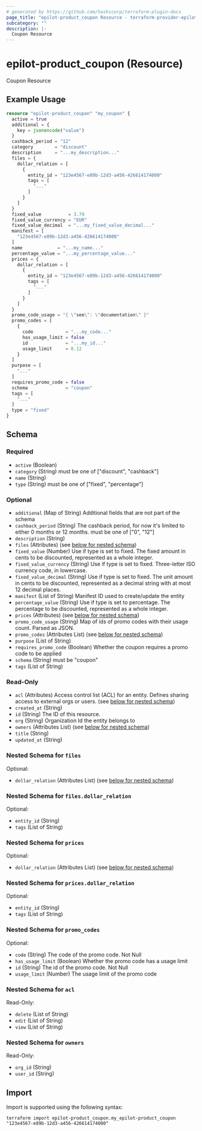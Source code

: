 ```yaml
---
# generated by https://github.com/hashicorp/terraform-plugin-docs
page_title: "epilot-product_coupon Resource - terraform-provider-epilot-product"
subcategory: ""
description: |-
  Coupon Resource
---
```


# epilot-product_coupon (Resource)

Coupon Resource

## Example Usage

```terraform
resource "epilot-product_coupon" "my_coupon" {
  active = true
  additional = {
    key = jsonencode("value")
  }
  cashback_period = "12"
  category        = "discount"
  description     = "...my_description..."
  files = {
    dollar_relation = [
      {
        entity_id = "123e4567-e89b-12d3-a456-426614174000"
        tags = [
          "..."
        ]
      }
    ]
  }
  fixed_value          = 3.79
  fixed_value_currency = "EUR"
  fixed_value_decimal  = "...my_fixed_value_decimal..."
  manifest = [
    "123e4567-e89b-12d3-a456-426614174000"
  ]
  name             = "...my_name..."
  percentage_value = "...my_percentage_value..."
  prices = {
    dollar_relation = [
      {
        entity_id = "123e4567-e89b-12d3-a456-426614174000"
        tags = [
          "..."
        ]
      }
    ]
  }
  promo_code_usage = "{ \"see\": \"documentation\" }"
  promo_codes = [
    {
      code            = "...my_code..."
      has_usage_limit = false
      id              = "...my_id..."
      usage_limit     = 8.12
    }
  ]
  purpose = [
    "..."
  ]
  requires_promo_code = false
  schema              = "coupon"
  tags = [
    "..."
  ]
  type = "fixed"
}
```

<!-- schema generated by tfplugindocs -->
## Schema

### Required

- `active` (Boolean)
- `category` (String) must be one of ["discount", "cashback"]
- `name` (String)
- `type` (String) must be one of ["fixed", "percentage"]

### Optional

- `additional` (Map of String) Additional fields that are not part of the schema
- `cashback_period` (String) The cashback period, for now it's limited to either 0 months or 12 months. must be one of ["0", "12"]
- `description` (String)
- `files` (Attributes) (see [below for nested schema](#nestedatt--files))
- `fixed_value` (Number) Use if type is set to fixed. The fixed amount in cents to be discounted, represented as a whole integer.
- `fixed_value_currency` (String) Use if type is set to fixed. Three-letter ISO currency code, in lowercase.
- `fixed_value_decimal` (String) Use if type is set to fixed. The unit amount in cents to be discounted, represented as a decimal string with at most 12 decimal places.
- `manifest` (List of String) Manifest ID used to create/update the entity
- `percentage_value` (String) Use if type is set to percentage. The percentage to be discounted, represented as a whole integer.
- `prices` (Attributes) (see [below for nested schema](#nestedatt--prices))
- `promo_code_usage` (String) Map of ids of promo codes with their usage count. Parsed as JSON.
- `promo_codes` (Attributes List) (see [below for nested schema](#nestedatt--promo_codes))
- `purpose` (List of String)
- `requires_promo_code` (Boolean) Whether the coupon requires a promo code to be applied
- `schema` (String) must be "coupon"
- `tags` (List of String)

### Read-Only

- `acl` (Attributes) Access control list (ACL) for an entity. Defines sharing access to external orgs or users. (see [below for nested schema](#nestedatt--acl))
- `created_at` (String)
- `id` (String) The ID of this resource.
- `org` (String) Organization Id the entity belongs to
- `owners` (Attributes List) (see [below for nested schema](#nestedatt--owners))
- `title` (String)
- `updated_at` (String)

<a id="nestedatt--files"></a>
### Nested Schema for `files`

Optional:

- `dollar_relation` (Attributes List) (see [below for nested schema](#nestedatt--files--dollar_relation))

<a id="nestedatt--files--dollar_relation"></a>
### Nested Schema for `files.dollar_relation`

Optional:

- `entity_id` (String)
- `tags` (List of String)



<a id="nestedatt--prices"></a>
### Nested Schema for `prices`

Optional:

- `dollar_relation` (Attributes List) (see [below for nested schema](#nestedatt--prices--dollar_relation))

<a id="nestedatt--prices--dollar_relation"></a>
### Nested Schema for `prices.dollar_relation`

Optional:

- `entity_id` (String)
- `tags` (List of String)



<a id="nestedatt--promo_codes"></a>
### Nested Schema for `promo_codes`

Optional:

- `code` (String) The code of the promo code. Not Null
- `has_usage_limit` (Boolean) Whether the promo code has a usage limit
- `id` (String) The id of the promo code. Not Null
- `usage_limit` (Number) The usage limit of the promo code


<a id="nestedatt--acl"></a>
### Nested Schema for `acl`

Read-Only:

- `delete` (List of String)
- `edit` (List of String)
- `view` (List of String)


<a id="nestedatt--owners"></a>
### Nested Schema for `owners`

Read-Only:

- `org_id` (String)
- `user_id` (String)

## Import

Import is supported using the following syntax:

```shell
terraform import epilot-product_coupon.my_epilot-product_coupon "123e4567-e89b-12d3-a456-426614174000"
```
